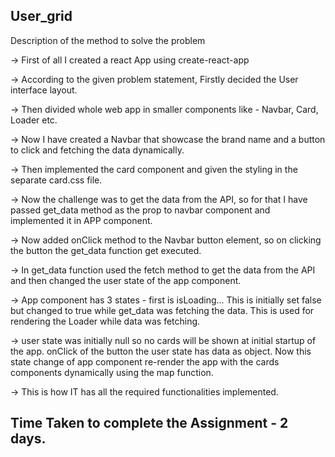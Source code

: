 ## User_grid

Description of the method to solve the problem

-> First of all I created a react App using create-react-app

-> According to the given problem statement, Firstly decided the User interface layout.

-> Then divided whole web app in smaller components like - Navbar, Card, Loader etc.

-> Now I have created a Navbar that showcase the brand name and a button to click and fetching the data dynamically.

-> Then implemented the card component and given the styling in the separate card.css file.

-> Now the challenge was to get the data from the API, so for that I have passed get_data method as the prop to navbar component and implemented it in APP component.

-> Now added onClick method to the Navbar button element, so on clicking the button the get_data function get executed.

-> In get_data function used the fetch method to get the data from the API and then changed the user state of the app component.

-> App component has 3 states - first is isLoading... This is initially set false but changed to true while get_data was fetching the data. This is used for rendering the Loader while data was fetching.

-> user state was initially null so no cards will be shown at initial startup of the app. onClick of the button the user state has data as object. Now this state change of app component re-render the app with the cards components dynamically using the map function.

-> This is how IT has all the required functionalities implemented.



## Time Taken to complete the Assignment - 2 days.